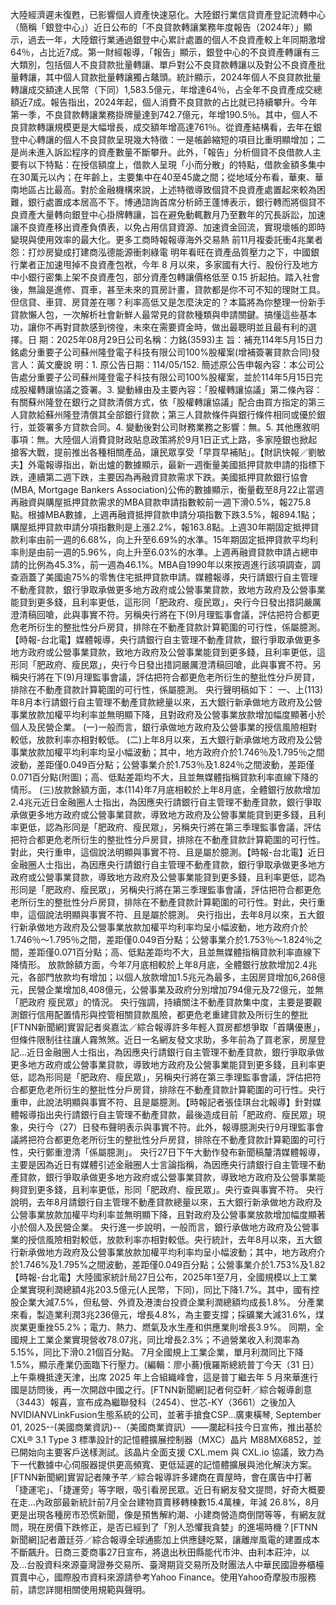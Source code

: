 大陸經濟遲未復甦，已影響個人資產快速惡化。大陸銀行業信貸資產登記流轉中心（簡稱「銀登中心」）近日公布的「不良貸款轉讓業務年度報告（2024年）」顯示，過去一年，大陸銀行業通過銀登中心累計處置的個人不良資產較上年同期激增64％，占比近7成。第一財經報導，「報告」顯示，銀登中心的不良資產轉讓有三大類別，包括個人不良貸款批量轉讓、單戶對公不良貸款轉讓以及對公不良資產批量轉讓，其中個人貸款批量轉讓獨占鼇頭。統計顯示，2024年個人不良貸款批量轉讓成交額達人民幣（下同）1,583.5億元，年增達64％，占全年不良資產成交總額近7成。報告指出，2024年起，個人消費不良貸款的占比就已持續攀升。今年第一季，不良貸款轉讓業務掛牌量達到742.7億元，年增190.5％。其中，個人不良貸款轉讓規模更是大幅增長，成交額年增高達761％。從資產結構看，去年在銀登中心轉讓的個人不良貸款呈現幾大特徵：一是帳齡縮短的項目比重明顯增加；二是尚未進入訴訟程序的資產數量不斷攀升。此外，「報告」分析個貸不良借款人主要有以下特點：在授信額度上，借款人呈現「小而分散」的特點，借款金額多集中在30萬元以內；在年齡上，主要集中在40至45歲之間；從地域分布看，華東、華南地區占比最高。對於金融機構來說，上述特徵導致個貸不良資產處置起來較為困難，銀行處置成本居高不下。博通諮詢首席分析師王蓬博表示，銀行轉而將個貸不良資產大量轉向銀登中心掛牌轉讓，旨在避免動輒數月乃至數年的冗長訴訟，加速讓不良資產移出資產負債表，以免占用信貸資源、加速資金回流，實現壞帳的即時變現與使用效率的最大化。更多工商時報報導海外交易熱 前11月複委託衝4兆業者怨：打炒房變成打建商泓德能源衝刺綠電 明年看旺在資產品質壓力之下，中國銀行業者正加速甩掉不良資產包袱，今年 8 月以來，多家國有大行、股份行及地方中小銀行密集上架不良資產包，部分資產包轉讓價格低至 0.15 折起拍。踏入社會後，無論是進修、買車，甚至未來的買房計畫，貸款都是你不可不知的理財工具。但信貸、車貸、房貸差在哪？利率高低又是怎麼決定的？本篇將為你整理一份新手貸款懶人包，一次解析社會新鮮人最常見的貸款種類與申請關鍵。搞懂這些基本功，讓你不再對貸款感到徬徨，未來在需要資金時，做出最聰明並且最有利的選擇。日 期：2025年08月29日公司名稱：力銘(3593)主 旨：補充114年5月15日力銘處分重要子公司蘇州隆登電子科技有限公司100%股權案(增補簽署貸款合同)發言人：黃文慶說 明：1. 原公告日期：114/05/152. 簡述原公告申報內容：本公司公告處分重要子公司蘇州隆登電子科技有限公司100%股權案，並於114年5月15日完成股權轉讓協議之簽署。3. 變動緣由及主要內容：「股權轉讓協議」第二條內容：有關蘇州隆登在銀行之貸款清償方式，依「股權轉讓協議」配合由買方指定的第三人貸款給蘇州隆登清償其全部銀行貸款；第三人貸款條件與銀行條件相同或優於銀行，並簽署多方貸款合同。4. 變動後對公司財務業務之影響：無。5. 其他應敘明事項：無。大陸個人消費貸財政貼息政策將於9月1日正式上路，多家陸銀也掀起搶客大戰，提前推出各種相關產品，讓民眾享受「早買早補貼」。【財訊快報／劉敏夫】外電報導指出，新出爐的數據顯示，最新一週衡量美國抵押貸款申請的指標下跌，連續第二週下跌，主要因為再融資貸款需求下跌。美國抵押貸款銀行協會(MBA, Mortgage Bankers Association)公佈的數據顯示，衡量截至8月22止當週再融資與購屋抵押貸款需求的MBA貸款申請指數較前一週下滑0.5%，報275.8點。根據MBA數據，上週再融資抵押貸款申請分項指數下跌3.5%，報894.1點；購屋抵押貸款申請分項指數則是上漲2.2%，報163.8點。上週30年期固定抵押貸款利率由前一週的6.68%，向上升至6.69%的水準。15年期固定抵押貸款平均利率則是由前一週的5.96%，向上升至6.03%的水準。上週再融資貸款申請占總申請的比例為45.3%，前一週為46.1%。MBA自1990年以來按週進行該項調查，調查涵蓋了美國逾75%的零售住宅抵押貸款申請。媒體報導，央行請銀行自主管理不動產貸款，銀行爭取承做更多地方政府或公營事業貸款，致地方政府及公營事業能貸到更多錢，且利率更低，這形同「肥政府、瘦民眾」，央行今日發出措詞嚴厲澄清稿回嗆，此與事實不符。另稱央行將在下(9)月理監事會議，評估把符合都更危老所衍生的整批性分戶房貸，排除在不動產貸款計算範圍的可行性，係屬臆測。【時報-台北電】媒體報導，央行請銀行自主管理不動產貸款，銀行爭取承做更多地方政府或公營事業貸款，致地方政府及公營事業能貸到更多錢，且利率更低，這形同「肥政府、瘦民眾」，央行今日發出措詞嚴厲澄清稿回嗆，此與事實不符。另稱央行將在下(9)月理監事會議，評估把符合都更危老所衍生的整批性分戶房貸，排除在不動產貸款計算範圍的可行性，係屬臆測。 央行聲明稿如下： 一、上(113)年8月本行請銀行自主管理不動產貸款總量以來，五大銀行新承做地方政府及公營事業放款加權平均利率並無明顯下降，且對政府及公營事業放款增加幅度顯著小於個人及民營企業。 (一)一般而言，銀行承做地方政府及公營事業的授信風險相對較低，放款利率亦相對較低。 (二)上年8月以來，五大銀行新承做地方政府及公營事業放款加權平均利率均呈小幅波動；其中，地方政府介於1.746％及1.795％之間波動，差距僅0.049百分點；公營事業介於1.753％及1.824％之間波動，差距僅0.071百分點(附圖)；高、低點差距均不大，且並無媒體指稱貸款利率直線下降的情形。 (三)放款餘額方面，本(114)年7月底相較於上年8月底，全體銀行放款增加2.4兆元近日金融圈人士指出，為因應央行請銀行自主管理不動產貸款，銀行爭取承做更多地方政府或公營事業貸款，導致地方政府及公營事業能貸到更多錢，且利率更低，認為形同是「肥政府、瘦民眾」，另稱央行將在第三季理監事會議，評估把符合都更危老所衍生的整批性分戶房貸，排除在不動產貸款計算範圍的可行性。對此，央行重申，這個說法明顯與事實不符、且是屬於臆測。【時報-台北電】近日金融圈人士指出，為因應央行請銀行自主管理不動產貸款，銀行爭取承做更多地方政府或公營事業貸款，導致地方政府及公營事業能貸到更多錢，且利率更低，認為形同是「肥政府、瘦民眾」，另稱央行將在第三季理監事會議，評估把符合都更危老所衍生的整批性分戶房貸，排除在不動產貸款計算範圍的可行性。對此，央行重申，這個說法明顯與事實不符、且是屬於臆測。 央行指出，去年8月以來，五大銀行新承做地方政府及公營事業放款加權平均利率均呈小幅波動，地方政府介於1.746％～1.795％之間，差距僅0.049百分點；公營事業介於1.753％～1.824％之間，差距僅0.071百分點；高、低點差距均不大，且並無媒體指稱貸款利率直線下降情形。 放款餘額方面，今年7月底相較於上年8月底，全體銀行放款增加2.4兆元，各部門放款均有增加；以個人放款增加1.5兆元為最多，主因房貸增加6,268億元，民營企業增加8,408億元，公營事業及政府分別增加794億元及72億元，並無「肥政府 瘦民眾」的情況。 央行強調，持續關注不動產貸款集中度，主要是要觀測銀行信用配置情形與控管相關貸款風險，都更危老重建貸款及所衍生的整批[FTNN新聞網]實習記者吳嘉汯／綜合報導許多年輕人買房都想爭取「首購優惠」，但條件限制往往讓人霧煞煞。近日一名網友發文求助，多年前為了買老家，房屋登記...近日金融圈人士指出，為因應央行請銀行自主管理不動產貸款，銀行爭取承做更多地方政府或公營事業貸款，導致地方政府及公營事業能貸到更多錢，且利率更低，認為形同是「肥政府、瘦民眾」，另稱央行將在第三季理監事會議，評估把符合都更危老所衍生的整批性分戶房貸，排除在不動產貸款計算範圍的可行性。央行重申，此說法明顯與事實不符、且是屬臆測。【時報記者張佳琪台北報導】針對媒體報導指出央行請銀行自主管理不動產貸款，最後造成目前「肥政府、瘦民眾」現象，央行今（27）日發布聲明表示與事實不符。此外，報導臆測央行9月理監事會議將把符合都更危老所衍生的整批性分戶房貸，排除在不動產貸款計算範圍的可行性，央行鄭重澄清「係屬臆測」。 央行27日下午大動作發布新聞稿釐清媒體報導，主要是因為近日有媒體引述金融圈人士言論指稱，為因應央行請銀行自主管理不動產貸款，銀行爭取承做更多地方政府或公營事業貸款，導致地方政府及公營事業能夠貸到更多錢，且利率更低，形同「肥政府、瘦民眾」。央行查與事實不符。 央行說明，去年8月請銀行自主管理不動產貸款總量以來，五大銀行新承做地方政府及公營事業放款加權平均利率並無明顯下降，且對政府及公營事業放款增加幅度顯著小於個人及民營企業。 央行進一步說明，一般而言，銀行承做地方政府及公營事業的授信風險相對較低，放款利率亦相對較低。央行統計，去年8月以來，五大銀行新承做地方政府及公營事業放款加權平均利率均呈小幅波動；其中，地方政府介於1.746%及1.795%之間波動，差距僅0.049百分點；公營事業介於1.753%及1.82【時報-台北電】大陸國家統計局27日公布，2025年1至7月，全國規模以上工業企業實現利潤總額4兆203.5億元(人民幣，下同)，同比下降1.7%。其中，國有控股企業大減7.5%，但私營、外資及港澳台投資企業利潤總額均成長1.8%。 分產業來看，製造業利潤3兆236億元，增長4.8%，為主要支撐；採礦業大減31.6%，煤炭業更重挫55.2%；電力、熱力、燃氣及水生產和供應業則增長3.9%。 同期，全國規上工業企業實現營收78.07兆，同比增長2.3%；不過營業收入利潤率為5.15%，同比下滑0.21個百分點。 7月全國規上工業企業，單月利潤同比下降1.5%，顯示產業仍面臨下行壓力。(編輯：廖小蕎)俄羅斯總統普丁今天（31 日）上午乘機抵達天津，出席 2025 年上合組織峰會，這是普丁繼去年 5 月來華進行國是訪問後，再一次開啟中國之行。[FTNN新聞網]記者何亞軒／綜合報導創意（3443）報喜，宣布成為繼聯發科（2454）、世芯-KY（3661）之後加入NVIDIANVLinkFusion生態系統的公司，並著手搶食CSP...廣東橫琴, September 01, 2025--(美國商業資訊)--（美國商業資訊）——瀾起科技今日宣佈，推出基於 CXL® 3.1 Type 3 標準設計的記憶體擴展控制器（MXC）晶片 M88MX6852，並已開始向主要客戶送樣測試。該晶片全面支援 CXL.mem 與 CXL.io 協議，致力為下一代數據中心伺服器提供更高頻寬、更低延遲的記憶體擴展與池化解決方案。[FTNN新聞網]實習記者陳予芊／綜合報導許多建商在賣屋時，會在廣告中打著「捷運宅」、「捷運旁」等字眼，吸引看房民眾。近日有網友發文提問，好奇大概要在走...內政部最新統計前7月全台建物買賣移轉棟數15.4萬棟，年減 26.8%，8月更是出現各種房市恐慌新聞，像是預售解約潮、小建商營造商倒閉等等，有網友就問，現在房價下跌修正，是否已經到了「別人恐懼我貪婪」的進場時機？[FTNN新聞網]記者蕭廷芬／綜合報導全球通膨加上供應鏈吃緊，讓離岸風電的建置成本不斷飆升。日商三菱商事27日宣布，將退出秋田縣能代市沖、由利本莊沖，以及...台股資料來源臺灣證券交易所、臺灣期貨交易所及財團法人中華民國證券櫃檯買賣中心，國際股市資料來源請參考Yahoo Finance。使用Yahoo奇摩股市服務前，請您詳閱相關使用規範與聲明。